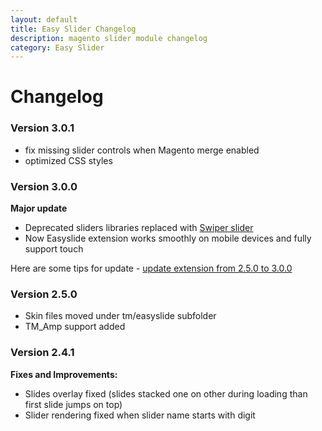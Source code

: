 ```yaml
---
layout: default
title: Easy Slider Changelog
description: magento slider module changelog
category: Easy Slider
---
```


# Changelog

### Version 3.0.1

 -  fix missing slider controls when Magento merge enabled
 -  optimized CSS styles

### Version 3.0.0

**Major update**

 -  Deprecated sliders libraries replaced with [Swiper slider](http://idangero.us/swiper)
 -  Now Easyslide extension works smoothly on mobile devices and fully support
    touch

Here are some tips for update - [update extension from 2.5.0 to 3.0.0](../installation/#update-extension-from-250-to-300)

### Version 2.5.0

 -  Skin files moved under tm/easyslide subfolder
 -  TM_Amp support added

### Version 2.4.1

**Fixes and Improvements:**

 -  Slides overlay fixed (slides stacked one on other during loading than
    first slide jumps on top)
 -  Slider rendering fixed when slider name starts with digit
